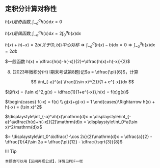 

## 定积分计算对称性


$h(x)是奇函数,\displaystyle\int_{-a}^ah(x)\mathrm{d}x=0$

$h(x)是偶函数,\displaystyle\int_{-a}^ah(x)\mathrm{d}x=2\displaystyle\int_{0}^ah(x)\mathrm{d}x$

$h(x)+h(-x) = 2b(关于(0,b))中心对称\Rightarrow\displaystyle\int_{-a}^a(h(x)-b)\mathrm{d}x = 0\Rightarrow \displaystyle\int_{-a}^ah(x)\mathrm{d}x = 2ab$


$一般函数 h(x) = \dfrac{h(x)-h(-x)}{2}+\dfrac{h(x)+h(-x)}{2}$


8. (2023年微积分(H) I期末考试第8题)记$a = \dfrac{\pi}{6}$，计算

$$
\int_{-a}^{a} \frac{(\sin x)^{2}}{1 + e^{-x}}dx
$$

$设f(x) = (\sin x)^2,g(x) = \dfrac{1}{1+e^{-x}},h(x) = f(x)g(x)$

$\begin{cases} f(-x) = f(x) \\ g(x)+g(-x) = 1 \end{cases}\Rightarrow h(x) + h(-x) = (\sin x)^2$

$\displaystyle\int_{-a}^ah(x)\mathrm{d}x = \displaystyle\int_{-a}^a\dfrac{h(x)+h(-x)}{2}\mathrm{d}x = \displaystyle\int_0^a(\sin x)^2\mathrm{d}x$

$= \displaystyle\int_0^a\dfrac{1-\cos 2x}{2}\mathrm{d}x = \dfrac{a}{2} - \dfrac{1}{4}\sin 2a  = \dfrac{\pi}{12} - \dfrac{\sqrt{3}}{8}$

!!! Tip

    本题也可以用【区间再现公式】，详情见PDF一栏